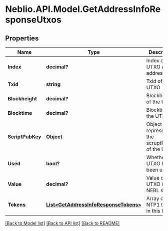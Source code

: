 # Neblio.API.Model.GetAddressInfoResponseUtxos
## Properties

Name | Type | Description | Notes
------------ | ------------- | ------------- | -------------
**Index** | **decimal?** | Index of the UTXO at this address | [optional] 
**Txid** | **string** | Txid of this UTXO | [optional] 
**Blockheight** | **decimal?** | Blockheight of the UTXO | [optional] 
**Blocktime** | **decimal?** | Blocktime of the UTXO | [optional] 
**ScriptPubKey** | [**Object**](.md) | Object representing the scruptPubKey of the UTXO | [optional] 
**Used** | **bool?** | Whether the UTXO has been used | [optional] 
**Value** | **decimal?** | Value of the UTXO in NEBL satoshi | [optional] 
**Tokens** | [**List&lt;GetAddressInfoResponseTokens&gt;**](GetAddressInfoResponseTokens.md) | Array of NTP1 tokens in this UTXO. | [optional] 

[[Back to Model list]](../README.md#documentation-for-models) [[Back to API list]](../README.md#documentation-for-api-endpoints) [[Back to README]](../README.md)

